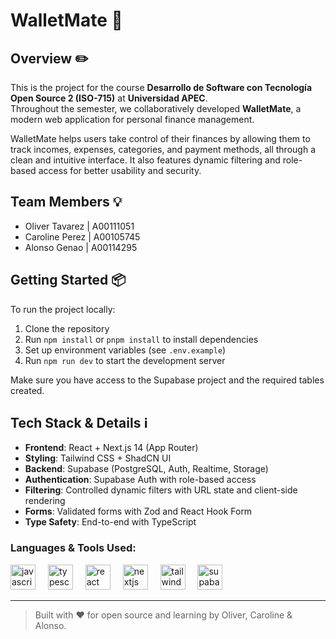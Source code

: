 # WalletMate 👛  
## Overview ✏️  
This is the project for the course **Desarrollo de Software con Tecnología Open Source 2 (ISO-715)** at **Universidad APEC**.  
Throughout the semester, we collaboratively developed **WalletMate**, a modern web application for personal finance management.

WalletMate helps users take control of their finances by allowing them to track incomes, expenses, categories, and payment methods, all through a clean and intuitive interface. It also features dynamic filtering and role-based access for better usability and security.

## Team Members 💡  
- Oliver Tavarez | A00111051  
- Caroline Perez | A00105745  
- Alonso Genao | A00114295  

## Getting Started 📦  
To run the project locally:

1. Clone the repository  
2. Run `npm install` or `pnpm install` to install dependencies  
3. Set up environment variables (see `.env.example`)  
4. Run `npm run dev` to start the development server  

Make sure you have access to the Supabase project and the required tables created.

## Tech Stack & Details ℹ️  
- **Frontend**: React + Next.js 14 (App Router)  
- **Styling**: Tailwind CSS + ShadCN UI  
- **Backend**: Supabase (PostgreSQL, Auth, Realtime, Storage)  
- **Authentication**: Supabase Auth with role-based access  
- **Filtering**: Controlled dynamic filters with URL state and client-side rendering  
- **Forms**: Validated forms with Zod and React Hook Form  
- **Type Safety**: End-to-end with TypeScript  

### **Languages & Tools Used**:  
<div align="left">
  <img src="https://cdn.jsdelivr.net/gh/devicons/devicon/icons/javascript/javascript-original.svg" height="40" alt="javascript logo" />
  <img width="12" />
  <img src="https://cdn.jsdelivr.net/gh/devicons/devicon/icons/typescript/typescript-original.svg" height="40" alt="typescript logo" />
  <img width="12" />
  <img src="https://cdn.jsdelivr.net/gh/devicons/devicon/icons/react/react-original.svg" height="40" alt="react logo" />
  <img width="12" />
  <img src="https://cdn.jsdelivr.net/gh/devicons/devicon/icons/nextjs/nextjs-original.svg" height="40" alt="nextjs logo" />
  <img width="12" />
  <img src="https://cdn.jsdelivr.net/gh/devicons/devicon@latest/icons/tailwindcss/tailwindcss-original.svg" height="40" alt="tailwind css logo logo" />
  <img width="12" />
  <img src="https://cdn.jsdelivr.net/gh/devicons/devicon@latest/icons/supabase/supabase-original.svg" height="40" alt="supabase logo" />
</div>

---

> Built with ❤️ for open source and learning by Oliver, Caroline & Alonso.
